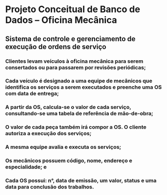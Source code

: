#  Projeto Conceitual de Banco de Dados – Oficina Mecânica

## Sistema de controle e gerenciamento de execução de ordens de serviço

### Clientes levam veículos à oficina mecânica para serem consertados ou para passarem por revisões periódicas;
### Cada veículo é designado a uma equipe de mecânicos que identifica os serviços a serem executados e preenche uma OS com data de entrega;
### A partir da OS, calcula-se o valor de cada serviço, consultando-se uma tabela de referência de mão-de-obra;
### O valor de cada peça também irá compor a OS. O cliente autoriza a execução dos serviços;
### A mesma equipe avalia e executa os serviços;
### Os mecânicos possuem código, nome, endereço e especialidade; e
### Cada OS possui: n°, data de emissão, um valor, status e uma data para conclusão dos trabalhos.



